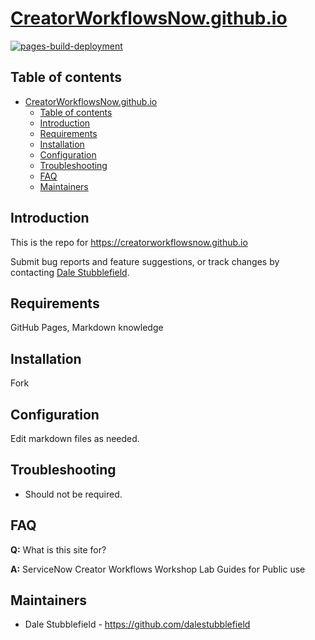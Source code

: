 # [CreatorWorkflowsNow.github.io](CreatorWorkflowsNow.github.io)

[![pages-build-deployment](https://github.com/CreatorWorkflowsNow/CreatorWorkflowsNow.github.io/actions/workflows/pages/pages-build-deployment/badge.svg?branch=gh-pages)](https://github.com/CreatorWorkflowsNow/CreatorWorkflowsNow.github.io/actions/workflows/pages/pages-build-deployment)

## Table of contents
- [CreatorWorkflowsNow.github.io](#creatorworkflowsnowgithubio)
  - [Table of contents](#table-of-contents)
  - [Introduction](#introduction)
  - [Requirements](#requirements)
  - [Installation](#installation)
  - [Configuration](#configuration)
  - [Troubleshooting](#troubleshooting)
  - [FAQ](#faq)
  - [Maintainers](#maintainers)

## Introduction

This is the repo for https://creatorworkflowsnow.github.io

Submit bug reports and feature suggestions, or track changes by contacting [Dale Stubblefield](mailto:dale.stubblefield@servicenow.com).

## Requirements

GitHub Pages, Markdown knowledge

## Installation

Fork

## Configuration

Edit markdown files as needed. 

## Troubleshooting

- Should not be required. 

## FAQ

**Q:** What is this site for?

**A:** ServiceNow Creator Workflows Workshop Lab Guides for Public use

## Maintainers

- Dale Stubblefield - https://github.com/dalestubblefield
